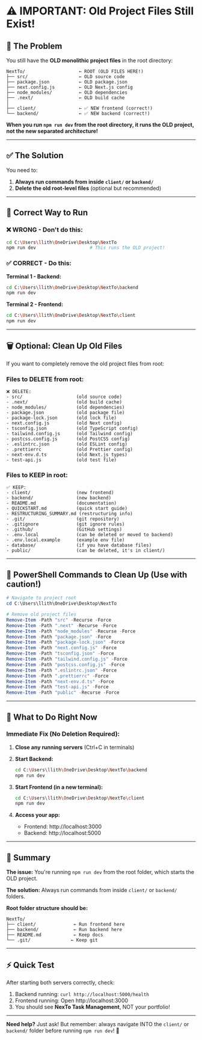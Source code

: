# ⚠️ IMPORTANT: Old Project Files Still Exist!

## 🔴 The Problem

You still have the **OLD monolithic project files** in the root directory:

```
NextTo/                    ← ROOT (OLD FILES HERE!)
├── src/                   ← OLD source code
├── package.json           ← OLD package.json
├── next.config.js         ← OLD Next.js config
├── node_modules/          ← OLD dependencies
├── .next/                 ← OLD build cache
│
├── client/                ← ✅ NEW frontend (correct!)
└── backend/               ← ✅ NEW backend (correct!)
```

**When you run `npm run dev` from the root directory, it runs the OLD project, not the new separated architecture!**

---

## ✅ The Solution

You need to:
1. **Always run commands from inside `client/` or `backend/`**
2. **Delete the old root-level files** (optional but recommended)

---

## 🚀 Correct Way to Run

### ❌ WRONG - Don't do this:
```bash
cd C:\Users\llith\OneDrive\Desktop\NextTo
npm run dev                    # This runs the OLD project!
```

### ✅ CORRECT - Do this:

**Terminal 1 - Backend:**
```bash
cd C:\Users\llith\OneDrive\Desktop\NextTo\backend
npm run dev
```

**Terminal 2 - Frontend:**
```bash
cd C:\Users\llith\OneDrive\Desktop\NextTo\client
npm run dev
```

---

## 🗑️ Optional: Clean Up Old Files

If you want to completely remove the old project files from root:

### Files to DELETE from root:
```
❌ DELETE:
- src/                    (old source code)
- .next/                  (old build cache)
- node_modules/           (old dependencies)
- package.json            (old package file)
- package-lock.json       (old lock file)
- next.config.js          (old Next config)
- tsconfig.json           (old TypeScript config)
- tailwind.config.js      (old Tailwind config)
- postcss.config.js       (old PostCSS config)
- .eslintrc.json          (old ESLint config)
- .prettierrc             (old Prettier config)
- next-env.d.ts           (old Next.js types)
- test-api.js             (old test file)
```

### Files to KEEP in root:
```
✅ KEEP:
- client/                 (new frontend)
- backend/                (new backend)
- README.md               (documentation)
- QUICKSTART.md           (quick start guide)
- RESTRUCTURING_SUMMARY.md (restructuring info)
- .git/                   (git repository)
- .gitignore              (git ignore rules)
- .github/                (GitHub settings)
- .env.local              (can be deleted or moved to backend)
- .env.local.example      (example env file)
- database/               (if you have database files)
- public/                 (can be deleted, it's in client/)
```

---

## 🔧 PowerShell Commands to Clean Up (Use with caution!)

```powershell
# Navigate to project root
cd C:\Users\llith\OneDrive\Desktop\NextTo

# Remove old project files
Remove-Item -Path "src" -Recurse -Force
Remove-Item -Path ".next" -Recurse -Force
Remove-Item -Path "node_modules" -Recurse -Force
Remove-Item -Path "package.json" -Force
Remove-Item -Path "package-lock.json" -Force
Remove-Item -Path "next.config.js" -Force
Remove-Item -Path "tsconfig.json" -Force
Remove-Item -Path "tailwind.config.js" -Force
Remove-Item -Path "postcss.config.js" -Force
Remove-Item -Path ".eslintrc.json" -Force
Remove-Item -Path ".prettierrc" -Force
Remove-Item -Path "next-env.d.ts" -Force
Remove-Item -Path "test-api.js" -Force
Remove-Item -Path "public" -Recurse -Force
```

---

## 📝 What to Do Right Now

### Immediate Fix (No Deletion Required):

1. **Close any running servers** (Ctrl+C in terminals)

2. **Start Backend:**
   ```bash
   cd C:\Users\llith\OneDrive\Desktop\NextTo\backend
   npm run dev
   ```

3. **Start Frontend (in a new terminal):**
   ```bash
   cd C:\Users\llith\OneDrive\Desktop\NextTo\client
   npm run dev
   ```

4. **Access your app:**
   - Frontend: http://localhost:3000
   - Backend: http://localhost:5000

---

## 🎯 Summary

**The issue:** You're running `npm run dev` from the root folder, which starts the OLD project.

**The solution:** Always run commands from inside `client/` or `backend/` folders.

**Root folder structure should be:**
```
NextTo/
├── client/              ← Run frontend here
├── backend/             ← Run backend here
├── README.md            ← Keep docs
└── .git/               ← Keep git
```

---

## ⚡ Quick Test

After starting both servers correctly, check:

1. Backend running: `curl http://localhost:5000/health`
2. Frontend running: Open http://localhost:3000
3. You should see **NexTo Task Management**, NOT your portfolio!

---

**Need help?** Just ask! But remember: always navigate INTO the `client/` or `backend/` folder before running `npm run dev`! 🚀
